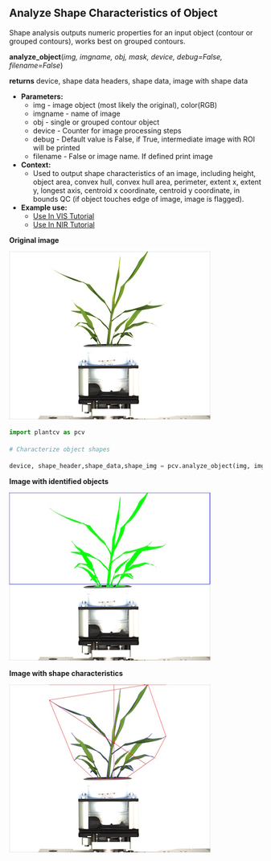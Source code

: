 ## Analyze Shape Characteristics of Object

Shape analysis outputs numeric properties for an input object (contour or grouped contours), works best on grouped contours.
 
**analyze_object**(*img, imgname, obj, mask, device, debug=False, filename=False*)

**returns** device, shape data headers, shape data, image with shape data

- **Parameters:**
    - img - image object (most likely the original), color(RGB)
    - imgname - name of image
    - obj - single or grouped contour object
    - device - Counter for image processing steps
    - debug - Default value is False, if True, intermediate image with ROI will be printed 
    - filename - False or image name. If defined print image
- **Context:**
    - Used to output shape characteristics of an image, including height, object area, convex hull, convex hull area, perimeter, extent x, extent y, longest axis, centroid x coordinate, centroid y coordinate, in bounds QC (if object touches edge of image, image is flagged). 
- **Example use:**
    - [Use In VIS Tutorial](../vis_tutorial.html)
    - [Use In NIR Tutorial](nir_tutorial.md)
    
**Original image**

![Screenshot](img/documentation_images/analyze_shape/original_image.jpg)

```python
import plantcv as pcv

# Characterize object shapes
    
device, shape_header,shape_data,shape_img = pcv.analyze_object(img, imgname, objects, mask, device, debug=True, /home/malia/setaria_shape_img.png)
```

**Image with identified objects**

![Screenshot](img/documentation_images/analyze_shape/objects_on_image.jpg)

**Image with shape characteristics**

![Screenshot](img/documentation_images/analyze_shape/shapes_on_image.jpg)

